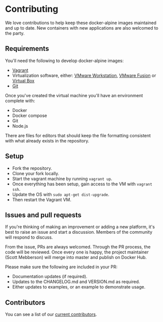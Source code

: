 # Contributing

We love contributions to help keep these docker-alpine images maintained and up to date. New containers with new applications are also welcomed to the party.

## Requirements

You'll need the following to develop docker-alpine images:

- [Vagrant][vagrant]
- Virtualization software, either: [VMware Workstation][vmwareworkstation], [VMware Fusion][vmwarefusion] or [Virtual Box][virtualbox]
- [Git][git]

Once you've created the virtual machine you'll have an environment complete with:

- Docker
- Docker compose
- Git
- Node.js

There are files for editors that should keep the file formatting consistent with what already exists in the repository.

## Setup

- Fork the repository.
- Clone your fork locally.
- Start the vagrant machine by running `vagrant up`.
- Once everything has been setup, gain access to the VM with `vagrant ssh`.
- Update the OS with `sudo apt-get dist-upgrade`.
- Then restart the Vagrant VM.

## Issues and pull requests

If you're thinking of making an improvement or adding a new platform, it's best to raise an issue and start a discussion. Members of the community will respond to discuss.

From the issue, PRs are always welcomed. Through the PR process, the code will be reviewed. Once every one is happy, the project maintainer (Scott Mebberson) will merge into master and publish on Docker Hub.

Please make sure the following are included in your PR:

- Documentation updates (if required).
- Updates to the CHANGELOG.md and VERSION.md as required.
- Either updates to examples, or an example to demonstrate usage.

## Contributors

You can see a list of our [current contributors][contributors].

[vagrant]: https://www.vagrantup.com/
[vmwareworkstation]: https://www.vmware.com/au/products/workstation/
[vmwarefusion]: https://www.vmware.com/au/products/fusion/
[virtualbox]: https://www.virtualbox.org/
[git]: https://git-scm.com/
[contributors]: README.md#contributors

